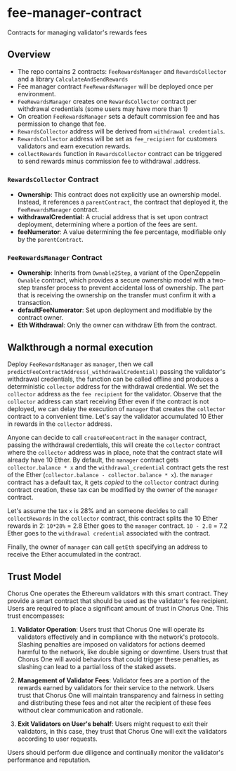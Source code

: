 # fee-manager-contract

Contracts for managing validator's rewards fees

## Overview

- The repo contains 2 contracts: `FeeRewardsManager` and `RewardsCollector` and a library `CalculateAndSendRewards`
- Fee manager contract `FeeRewardsManager` will be deployed once per environment.
- `FeeRewardsManager` creates one `RewardsCollector` contract per withdrawal credentials (some users may have more than 1)
- On creation `FeeRewardsManager` sets a default commission fee and has permission to change that fee.
- `RewardsCollector` address will be derived from `withdrawal credentials`.
- `RewardsCollector` address will be set as `fee_recipient` for customers validators and earn execution rewards.
- `collectRewards` function in `RewardsCollector` contract can be triggered to send rewards minus commission fee to withdrawal .address.

### `RewardsCollector` Contract

- **Ownership**: This contract does not explicitly use an ownership model. Instead, it references a `parentContract`, the contract that deployed it, the `FeeRewardsManager` contract.
- **withdrawalCredential**: A crucial address that is set upon contract deployment, determining where a portion of the fees are sent.
- **feeNumerator**: A value determining the fee percentage, modifiable only by the `parentContract`.

### `FeeRewardsManager` Contract

- **Ownership**: Inherits from `Ownable2Step`, a variant of the OpenZeppelin `Ownable` contract, which provides a secure ownership model with a two-step transfer process to prevent accidental loss of ownership. The part that is receiving
the ownership on the transfer must confirm it with a transaction.
- **defaultFeeNumerator**: Set upon deployment and modifiable by the contract owner.
- **Eth Withdrawal**: Only the owner can withdraw Eth from the contract.

## Walkthrough a normal execution

Deploy `FeeRewardsManager` as `manager`, then we call
`predictFeeContractAddress(_withdrawalCredential)` passing the validator's
withdrawal credentials, the function can be called offline and produces a
deterministic `collector` address for the withdrawal credential.
We set the `collector` address as the `fee recipient` for the validator. Observe
that the `collector` address can start receiving Ether even if the contract is not deployed,
we can delay the execution of `manager` that creates the `collector` contract to a convenient time.
Let's say the validator accumulated 10 Ether in rewards in the `collector` address.

Anyone can decide to call `createFeeContract` in the `manager` contract, passing the
withdrawal credentials, this will create the `collector` contract where the `collector` address was in place,
note that the contract state will already have 10 Ether.
By default, the `manager` contract gets `collector.balance * x` and the
`withdrawal_credential` contract gets the rest of the Ether (`collector.balance - collector.balance * x`).
the `manager` contract has a default tax, it gets _copied_ to the `collector` contract during contract creation,
these tax can be modified by the owner of the `manager` contract.

Let's assume the tax `x` is 28% and
an someone decides to call `collectRewards` in
the `collector` contract, this contract splits the 10 Ether
rewards in 2:
    `10*28%` = 2.8 Ether goes to the `manager` contract.
    `10 - 2.8` = 7.2 Ether goes to the `withdrawal credential` associated with the contract.

Finally, the owner of `manager` can call `getEth` specifying an address to
receive the Ether accumulated in the contract.

## Trust Model

Chorus One operates the Ethereum validators with this smart contract. They provide a
smart contract that should be used as the validator's fee recipient.
Users are required to place a significant amount of trust in Chorus One. This
trust encompasses:

1. **Validator Operation**: Users trust that Chorus One will operate its
validators effectively and in compliance with the network's protocols.
Slashing penalties are imposed on validators for actions deemed harmful to the
network, like double signing or downtime. Users trust that Chorus One
will avoid behaviors that could trigger these penalties, as slashing can lead to
a partial loss of the staked assets.

2. **Management of Validator Fees**: Validator fees are a portion of the rewards
earned by validators for their service to the network. Users trust that
Chorus One will maintain transparency and fairness in setting and distributing
these fees and not alter the recipient of these fees without clear communication
and rationale.

3. **Exit Validators on User's behalf**: Users might request to exit their validators,
in this case, they trust that Chorus One will exit the validators according to user requests.

Users should perform due diligence and continually monitor the validator's
performance and reputation.
